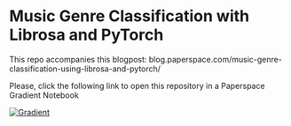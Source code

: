 # Music Genre Classification with Librosa and PyTorch

This repo accompanies this blogpost: blog.paperspace.com/music-genre-classification-using-librosa-and-pytorch/

Please, click the following link to open this repository in a Paperspace Gradient Notebook

[![Gradient](https://assets.paperspace.io/img/gradient-badge.svg)](https://console.paperspace.com/github/gradient-ai/music-genre-classification/blob/main/music_genre_classification_using_librosa_and_tensorflow.ipynb)
